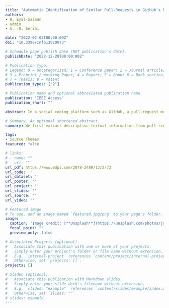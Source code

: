 ```yaml
---
title: "Automatic Identification of Similar Pull-Requests in GitHub's Repositories Using Machine Learning"
authors:
- H. Eyal-Salman
- admin
- A. -D. Seriai

date: "2022-02-03T00:00:00Z"
doi: "10.3390/info13020073"

# Schedule page publish date (NOT publication's date).
publishDate: "2022-12-28T00:00:00Z"

# Publication type.
# Legend: 0 = Uncategorized; 1 = Conference paper; 2 = Journal article;
# 3 = Preprint / Working Paper; 4 = Report; 5 = Book; 6 = Book section;
# 7 = Thesis; 8 = Patent
publication_types: ["2"]

# Publication name and optional abbreviated publication name.
publication: "IEEE Access"
publication_short: ""

abstract: In a social coding platform such as GitHub, a pull-request mechanism is frequently used by contributors to submit their code changes to reviewers of a given repository. In general, these code changes are either to add a new feature or to fix an existing bug. However, this mechanism is distributed and allows different contributors to submit unintentionally similar pull-requests that perform similar development activities. Similar pull-requests may be submitted to review in parallel time by different reviewers. This will cause redundant reviewing time and efforts. Moreover, it will complicate the collaboration process. Objective: Therefore, it is useful to assign similar pull-requests to the same reviewer to be able to decide which pull-request to choose in effective time and effort. In this article, we propose to group similar pull-requests together into clusters so that each cluster is assigned to the same reviewer or the same reviewing team. This proposal allows saving reviewing efforts and time. Method: To do so, we first extract descriptive textual information from pull-requests content to link similar pull-requests together. Then, we employ the extracted information to find similarities among pull-requests. Finally, machine learning algorithms (K-Means clustering and agglomeration hierarchical clustering algorithms) are used to group similar pull-requests together. Results: To validate our proposal, we have applied it to twenty popular repositories from public dataset. The experimental results show that the proposed approach achieved promising results according to the well-known metrics in this subject: precision and recall. Furthermore, it helps to save the reviewer time and effort. Conclusion: According to the obtained results, the K-Means algorithm achieves 94% and 91% average precision and recall values over all considered repositories, respectively, while agglomeration hierarchical clustering performs 93% and 98% average precision and recall values over all considered repositories, respectively. Moreover, the proposed approach saves reviewing time and effort on average between (67% and 91%) by K-Means algorithm and between (67% and 83%) by agglomeration hierarchical clustering algorithm.

# Summary. An optional shortened abstract.
summary: We first extract descriptive textual information from pull-requests content to link similar pull-requests together. Then, we employ the extracted information to find similarities among pull-requests. Finally, machine learning algorithms (K-Means clustering and agglomeration hierarchical clustering algorithms) are used to group similar pull-requests together.

tags:
- Source Themes
featured: false

# links:
# - name: ""
#   url: ""
url_pdf: https://www.mdpi.com/2078-2489/13/2/73
url_code: ''
url_dataset: ''
url_poster: ''
url_project: ''
url_slides: ''
url_source: ''
url_video: ''

# Featured image
# To use, add an image named `featured.jpg/png` to your page's folder. 
image:
  caption: 'Image credit: [**Unsplash**](https://unsplash.com/photos/jdD8gXaTZsc)'
  focal_point: ""
  preview_only: false

# Associated Projects (optional).
#   Associate this publication with one or more of your projects.
#   Simply enter your project's folder or file name without extension.
#   E.g. `internal-project` references `content/project/internal-project/index.md`.
#   Otherwise, set `projects: []`.
projects: []

# Slides (optional).
#   Associate this publication with Markdown slides.
#   Simply enter your slide deck's filename without extension.
#   E.g. `slides: "example"` references `content/slides/example/index.md`.
#   Otherwise, set `slides: ""`.
# slides: example
---
```



